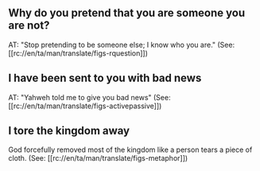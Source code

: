 ## Why do you pretend that you are someone you are not? ##

AT: "Stop pretending to be someone else; I know who you are." (See: [[rc://en/ta/man/translate/figs-rquestion]])

## I have been sent to you with bad news ##

AT: "Yahweh told me to give you bad news" (See: [[rc://en/ta/man/translate/figs-activepassive]])

## I tore the kingdom away ##

God forcefully removed most of the kingdom like a person tears a piece of cloth. (See: [[rc://en/ta/man/translate/figs-metaphor]])